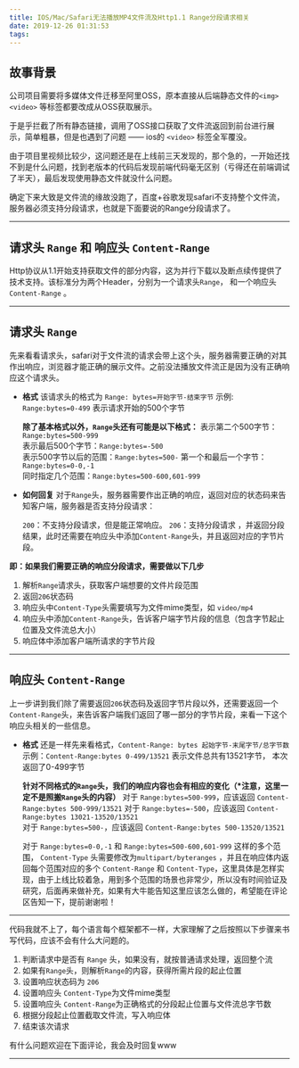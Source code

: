 ```yaml
---
title: IOS/Mac/Safari无法播放MP4文件流及Http1.1 Range分段请求相关
date: 2019-12-26 01:31:53
tags:
---
```


## 故事背景
公司项目需要将多媒体文件迁移至阿里OSS，原本直接从后端静态文件的`<img>` `<video>` 等标签都要改成从OSS获取展示。

于是乎拦截了所有静态链接，调用了OSS接口获取了文件流返回到前台进行展示，简单粗暴，但是也遇到了问题 —— ios的 `<video>` 标签全军覆没。

由于项目里视频比较少，这问题还是在上线前三天发现的，那个急的，一开始还找不到是什么问题，找到老版本的代码后发现前端代码毫无区别（亏得还在前端调试了半天），最后发现使用静态文件就没什么问题。

确定下来大致是文件流的缘故没跑了，百度+谷歌发现safari不支持整个文件流，服务器必须支持分段请求，也就是下面要说的Range分段请求了。

---
<!-- more -->

## 请求头 `Range` 和 响应头 `Content-Range`
Http协议从1.1开始支持获取文件的部分内容，这为并行下载以及断点续传提供了技术支持。该标准分为两个Header，分别为一个请求头`Range`， 和一个响应头`Content-Range` 。
-- -
## 请求头 `Range`
先来看看请求头，safari对于文件流的请求会带上这个头，服务器需要正确的对其作出响应，浏览器才能正确的展示文件。之前没法播放文件流正是因为没有正确响应这个请求头。
- **格式**
  该请求头的格式为 `Range: bytes=开始字节-结束字节`
  示例: `Range:bytes=0-499` 表示请求开始的500个字节

  **除了基本格式以外，`Range`头还有可能是以下格式：**
  表示第二个500字节：`Range:bytes=500-999`  
  表示最后500个字节：`Range:bytes=-500`  
  表示500字节以后的范围：`Range:bytes=500-`
  第一个和最后一个字节：`Range:bytes=0-0,-1`  
  同时指定几个范围：`Range:bytes=500-600,601-999`

- **如何回复**
  对于`Range`头，服务器需要作出正确的响应，返回对应的状态码来告知客户端，服务器是否支持分段请求：

  `200`：不支持分段请求，但是能正常响应。
  `206`：支持分段请求 ，并返回分段结果，此时还需要在响应头中添加`Content-Range`头，并且返回对应的字节片段。

**即：如果我们需要正确的响应分段请求，需要做以下几步**
1. 解析`Range`请求头，获取客户端想要的文件片段范围
2. 返回`206`状态码
3. 响应头中`Content-Type`头需要填写为文件mime类型，如 `video/mp4`
4. 响应头中添加`Content-Range`头，告诉客户端字节片段的信息（包含字节起止位置及文件流总大小）
5. 响应体中添加客户端所请求的字节片段


-- -
## 响应头 `Content-Range`
上一步讲到我们除了需要返回`206`状态码及返回字节片段以外，还需要返回一个`Content-Range`头，来告诉客户端我们返回了哪一部分的字节片段，来看一下这个响应头相关的一些信息。

- **格式**
  还是一样先来看格式，`Content-Range: bytes 起始字节-末尾字节/总字节数`
  示例：`Content-Range:bytes 0-499/13521` 表示文件总共有13521字节， 本次返回了0-499字节

  **针对不同格式的`Range`头，我们的响应内容也会有相应的变化（\*注意，这里一定不是照搬`Range`头的内容）**
  对于 `Range:bytes=500-999`，应该返回 `Content-Range:bytes 500-999/13521`
  对于 `Range:bytes=-500`，应该返回 `Content-Range:bytes 13021-13520/13521`  
  对于 `Range:bytes=500-`，应该返回 `Content-Range:bytes 500-13520/13521`

  对于 `Range:bytes=0-0,-1` 和 `Range:bytes=500-600,601-999` 这样的多个范围， `Content-Type` 头需要修改为`multipart/byteranges` ，并且在响应体内返回每个范围对应的多个 `Content-Range` 和 `Content-Type`，这里具体是怎样实现，由于上线比较着急，用到多个范围的场景也非常少，所以没有时间验证及研究，后面再来做补充，如果有大牛能告知这里应该怎么做的，希望能在评论区告知一下，提前谢谢啦！
-- -
代码我就不上了，每个语言每个框架都不一样，大家理解了之后按照以下步骤来书写代码，应该不会有什么大问题的。
1. 判断请求中是否有 `Range` 头，如果没有，就按普通请求处理，返回整个流
2. 如果有`Range`头，则解析`Range`的内容，获得所需片段的起止位置
3. 设置响应状态码为 `206`
4. 设置响应头 `Content-Type`为文件mime类型
5. 设置响应头 `Content-Range`为正确格式的分段起止位置与文件流总字节数
6. 根据分段起止位置截取文件流，写入响应体
7. 结束该次请求

有什么问题欢迎在下面评论，我会及时回复www

----
